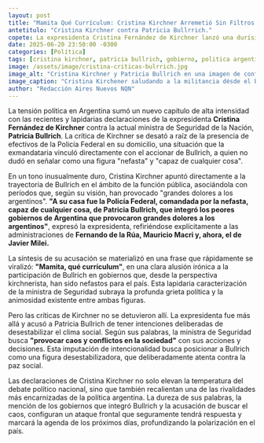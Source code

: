 ```yaml
---
layout: post
title: "Mamita Qué Currículum: Cristina Kirchner Arremetió Sin Filtros Contra Patricia Bullrich y la Acusó de Querer Generar Caos."
antetitulo: "Cristina Kirchner contra Patricia Bullrrich."
copete: La expresidenta Cristina Fernández de Kirchner lanzó una durísima crítica contra la ministra de Seguridad, Patricia Bullrich, a quien vinculó con "los peores gobiernos de Argentina" y acusó de querer "provocar caos y conflictos en la sociedad", tras la presencia de la Policía Federal en su domicilio.
date: 2025-06-20 23:50:00 -0300
categories: [Política]
tags: [cristina kirchner, patricia bullrich, gobierno, politica argentina, lawfare, controversia]
image: /assets/image/cristina-criticas-bulrrich.jpg
image_alt: "Cristina Kirchner y Patricia Bullrich en una imagen de conflicto político."
image_caption: "Cristina Kirchener saludando a la militancia désde el balcón de su casa."
author: "Redacción Aires Nuevos NQN"
---
```


La tensión política en Argentina sumó un nuevo capítulo de alta intensidad con las recientes y lapidarias declaraciones de la expresidenta **Cristina Fernández de Kirchner** contra la actual ministra de Seguridad de la Nación, **Patricia Bullrich**. La crítica de Kirchner se desató a raíz de la presencia de efectivos de la Policía Federal en su domicilio, una situación que la exmandataria vinculó directamente con el accionar de Bullrich, a quien no dudó en señalar como una figura "nefasta" y "capaz de cualquier cosa".

En un tono inusualmente duro, Cristina Kirchner apuntó directamente a la trayectoria de Bullrich en el ámbito de la función pública, asociándola con períodos que, según su visión, han provocado "grandes dolores a los argentinos". **"A su casa fue la Policía Federal, comandada por la nefasta, capaz de cualquier cosa, de Patricia Bullrich, que integró los peores gobiernos de Argentina que provocaron grandes dolores a los argentinos"**, expresó la expresidenta, refiriéndose explícitamente a las administraciones de **Fernando de la Rúa, Mauricio Macri y, ahora, el de Javier Milei.**

La síntesis de su acusación se materializó en una frase que rápidamente se viralizó: **"Mamita, qué currículum"**, en una clara alusión irónica a la participación de Bullrich en gobiernos que, desde la perspectiva kirchnerista, han sido nefastos para el país. Esta lapidaria caracterización de la ministra de Seguridad subraya la profunda grieta política y la animosidad existente entre ambas figuras.

Pero las críticas de Kirchner no se detuvieron allí. La expresidenta fue más allá y acusó a Patricia Bullrich de tener intenciones deliberadas de desestabilizar el clima social. Según sus palabras, la ministra de Seguridad busca **"provocar caos y conflictos en la sociedad"** con sus acciones y decisiones. Esta imputación de intencionalidad busca posicionar a Bullrich como una figura desestabilizadora, que deliberadamente atenta contra la paz social.

Las declaraciones de Cristina Kirchner no solo elevan la temperatura del debate político nacional, sino que también recalientan una de las rivalidades más encarnizadas de la política argentina. La dureza de sus palabras, la mención de los gobiernos que integró Bullrich y la acusación de buscar el caos, configuran un ataque frontal que seguramente tendrá respuesta y marcará la agenda de los próximos días, profundizando la polarización en el país.
